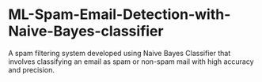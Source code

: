 # ML-Spam-Email-Detection-with-Naive-Bayes-classifier

A spam filtering system developed using Naive Bayes Classifier that involves classifying an email as spam or non-spam mail with high accuracy and precision.
